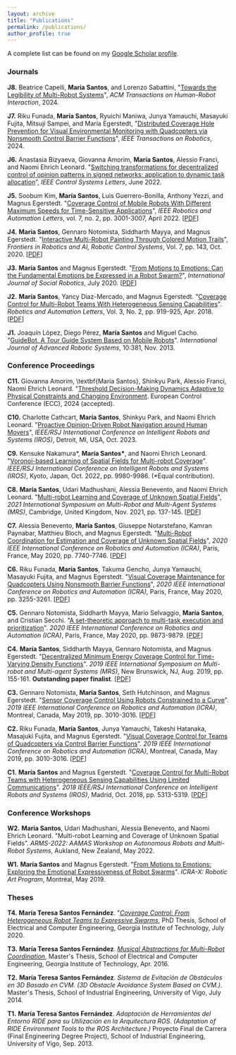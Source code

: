 ```yaml
---
layout: archive
title: "Publications"
permalink: /publications/
author_profile: true
---
```



A complete list can be found on my [Google Scholar profile](https://scholar.google.com/citations?user=p_o7_SkAAAAJ&hl=en).

### Journals
**J8.** Beatrice Capelli, **María Santos**, and Lorenzo Sabattini, "[Towards the Legibility of Multi-Robot Systems](https://dl.acm.org/doi/10.1145/3647984)", *ACM Transactions on Human-Robot Interaction*, 2024.

**J7.** Riku Funada, **María Santos**, Ryuichi Maniwa, Junya Yamauchi, Masayuki Fujita, Mitsuji Sampei, and María Egerstedt, "[Distributed Coverage Hole Prevention for Visual Environmental Monitoring with Quadcopters via Nonsmooth Control Barrier Functions](https://ieeexplore.ieee.org/document/10374239)", *IEEE Transactions on Robotics*, 2024.

**J6.** Anastasia Bizyaeva, Giovanna Amorim, **María Santos**, Alessio Franci, and Naomi Ehrich Leonard. "[Switching transformations for decentralized control of opinion patterns in signed networks: application to dynamic task allocation](https://ieeexplore.ieee.org/document/9805772)”, *IEEE Control Systems Letters*, June 2022.

**J5.** Soobum Kim, **María Santos**, Luis Guerrero-Bonilla, Anthony Yezzi, and Magnus Egerstedt. "[Coverage Control of Mobile Robots With Different Maximum Speeds for Time-Sensitive Applications](https://ieeexplore.ieee.org/document/9695242)", *IEEE Robotics and Automation Letters*, vol. 7, no. 2, pp. 3001-3007, April 2022. \[[PDF](files/Kim_RAL2022_CoverageDifferentSpeeds.pdf)\]

**J4.** **María Santos**, Gennaro Notomista, Siddharth Mayya, and Magnus Egerstedt. "[Interactive Multi-Robot Painting Through Colored Motion Trails](https://www.frontiersin.org/articles/10.3389/frobt.2020.580415/abstract)", *Frontiers in Robotics and AI, Robotic Control Systems*, Vol. 7, pp. 143, Oct. 2020. \[[PDF](/files/Santos_Frontiers2020_InteractiveMultiRobotPainting.pdf)\]

**J3.** **María Santos** and Magnus Egerstedt. "[From Motions to Emotions: Can the Fundamental Emotions be Expressed in a Robot Swarm?](https://link.springer.com/article/10.1007/s12369-020-00665-6)", *International Journal of Social Robotics*, July 2020. \[[PDF](/files/Santos_SORO_2020_SwarmEmotions.pdf)\] 

**J2.** **María Santos**, Yancy Diaz-Mercado, and Magnus Egerstedt. "[Coverage Control for Multi-Robot Teams With Heterogeneous Sensing Capabilities](https://ieeexplore.ieee.org/abstract/document/8255576)". *Robotics and Automation Letters*, Vol. 3, No. 2, pp. 919-925, Apr. 2018. \[[PDF](/files/Santos_RAL2018_HeterogenousCoverage.pdf)\] 

**J1.** Joaquín López, Diego Pérez, **María Santos** and Miguel Cacho. "[GuideBot. A Tour Guide System Based on Mobile Robots](https://journals.sagepub.com/doi/pdf/10.5772/56901)". *International Journal of Advanced Robotic Systems*, 10:381, Nov. 2013. 

### Conference Proceedings
**C11.** Giovanna Amorim, \textbf{María Santos}, Shinkyu Park, Alessio Franci, Naomi Ehrich Leonard. "[Threshold Decision-Making Dynamics Adaptive to Physical Constraints and Changing Environment](https://arxiv.org/pdf/2312.06395.pdf). European Control Conference (ECC), 2024 (accepted).

**C10.** Charlotte Cathcart, **María Santos**, Shinkyu Park, and Naomi Ehrich Leonard. "[Proactive Opinion-Driven Robot Navigation around Human Movers](https://arxiv.org/abs/2210.01642)", *IEEE/RSJ International Conference on Intelligent Robots and Systems (IROS)*, Detroit, MI, USA, Oct. 2023.

**C9.** Kensuke Nakamura\*, **María Santos\***, and Naomi Ehrich Leonard. "[Voronoi-based Learning of Spatial Fields for Multi-robot Coverage](https://arxiv.org/pdf/2208.01800.pdf)". *IEEE/RSJ International Conference on Intelligent Robots and Systems (IROS)*, Kyoto, Japan, Oct. 2022, pp. 9980-9986. (\*Equal contribution).

**C8.** **María Santos**, Udari Madhushani, Alessia Benevento, and Naomi Ehrich Leonard. "[Multi-robot Learning and Coverage of Unknown Spatial Fields](https://ieeexplore.ieee.org/stamp/stamp.jsp?arnumber=9620688)", *2021 International Symposium on Multi-Robot and Multi-Agent Systems (MRS)*, Cambridge, United Kingdom, Nov. 2021, pp. 137-145. \[[PDF](/files/Santos_MRS2021_MultirobotLearningCoverage.pdf)\] 

**C7.** Alessia Benevento, **María Santos**, Giuseppe Notarstefano, Kamran Paynabar, Matthieu Bloch, and Magnus Egerstedt. "[Multi-Robot Coordination for Estimation and Coverage of Unknown Spatial Fields](https://ieeexplore.ieee.org/document/9197487)", *2020 IEEE International Conference on Robotics and Automation (ICRA)*, Paris, France, May 2020, pp. 7740-7746. \[[PDF](/files/Benevento_ICRA2020_EstimationCoverage.pdf)\] 

**C6.** Riku Funada, **María Santos**, Takuma Gencho, Junya Yamauchi, Masayuki Fujita, and Magnus Egerstedt. "[Visual Coverage Maintenance for Quadcopters Using Nonsmooth Barrier Functions](https://ieeexplore.ieee.org/document/9196650)", *2020 IEEE International Conference on Robotics and Automation (ICRA)*, Paris, France, May 2020, pp. 3255-3261. \[[PDF](/files/Funada_ICRA2020_VisualCoverageNonsmoothCBFs.pdf)\]

**C5.** Gennaro Notomista, Siddharth Mayya, Mario Selvaggio, **María Santos**, and Cristian Secchi. "[A set-theoretic approach to multi-task execution and prioritization](https://ieeexplore.ieee.org/document/9196741)". *2020 IEEE International Conference on Robotics and Automation (ICRA)*, Paris, France, May 2020, pp. 9873-9879. \[[PDF](/files/Notomista_ICRA2020_TaskPrioritization.pdf)\] 

**C4.** **María Santos**, Siddharth Mayya, Gennaro Notomista, and Magnus Egerstedt. "[Decentralized Minimum Energy Coverage Control for Time-Varying Density Functions](https://ieeexplore.ieee.org/document/8901076)". *2019 IEEE International Symposium on Multi-robot and Multi-agent Systems (MRS)*, New Brunswick, NJ, Aug. 2019, pp. 155-161. **Outstanding paper finalist**. \[[PDF](/files/Santos_MRS2019_DecentralizedTimeVaryingCoverage.pdf)\]

**C3.** Gennaro Notomista, **María Santos**, Seth Hutchinson, and Magnus Egerstedt. "[Sensor Coverage Control Using Robots Constrained to a Curve](https://ieeexplore.ieee.org/abstract/document/8794261)". *2019 IEEE International Conference on Robotics and Automation (ICRA)*, Montreal, Canada, May 2019,  pp. 3010-3016. \[[PDF](/files/Notomista_ICRA2019_Coverage.pdf)\]

**C2.** Riku Funada, **María Santos**, Junya Yamauchi, Takeshi Hatanaka, Masajuki Fujita, and Magnus Egerstedt. "[Visual Coverage Control for Teams of Quadcopters via Control Barrier Functions](https://ieeexplore.ieee.org/abstract/document/8793477)". *2019 IEEE International Conference on Robotics and Automation (ICRA)*, Montreal, Canada, May 2019,  pp. 3010-3016. \[[PDF](/files/Funada_ICRA2019_VisualCoverageCBFs.pdf)\]

**C1.** **María Santos** and Magnus Egerstedt. "[Coverage Control for Multi-Robot Teams with Heterogeneous Sensing Capabilities Using Limited Communications](https://ieeexplore.ieee.org/abstract/document/8594056)".  *2018 IEEE/RSJ International Conference on Intelligent Robots and Systems (IROS)*, Madrid, Oct. 2018, pp. 5313-5319. \[[PDF](/files/Santos_IROS2018_HeterogeneousCoverageCommunications.pdf)\]

### Conference Workshops
**W2.** **María Santos**, Udari Madhushani, Alessia Benevento, and Naomi Ehrich Leonard. "Multi-robot Learning and Coverage of Unknown Spatial Fields”. *ARMS-2022: AAMAS Workshop on Autonomous Robots and Multi-Robot Systems*, Aukland, New Zealand, May 2022.

**W1.** **María Santos** and Magnus Egerstedt. "[From Motions to Emotions: Exploring the Emotional Expressiveness of Robot Swarms](http://roboticart.org/wp-content/uploads/2019/05/07_Santos_ICRAX_ExpressiveMotions.pdf)". *ICRA-X: Robotic Art Program*, Montréal, May 2019.

### Theses

**T4.** **María Teresa Santos Fernández**. "[*Coverage Control: From Heterogeneous Robot Teams to Expressive Swarms*](https://smartech.gatech.edu/handle/1853/63690), PhD Thesis, School of Electrical and Computer Engineering, Georgia Institute of Technology, July 2020.

**T3.** **María Teresa Santos Fernández**. [*Musical Abstractions for Multi-Robot Coordination*](https://smartech.gatech.edu/handle/1853/55049), Master's Thesis, School of Electrical and Computer Engineering, Georgia Institute of Technology, Apr. 2016.

**T2.** **María Teresa Santos Fernández**. *Sistema de Evitación de Obstáculos en 3D Basado en CVM. (3D Obstacle Avoidance System Based on CVM.)*. Master's Thesis, School of Industrial Engineering, University of Vigo, July 2014.

**T1.** **María Teresa Santos Fernández**. *Adaptación de Herramientas del Entorno RIDE para su Utilización en la Arquitectura ROS. (Adaptation of RIDE Environment Tools to the ROS Architecture.)* Proyecto Final de Carrera (Final Engineering Degree Project), School of Industrial Engineering, University of Vigo, Sep. 2013.


